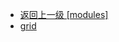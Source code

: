 - [返回上一级 [modules]](web前端/工具库/Swiper/swiper-8.4.7/swiper/modules/)
- [grid](web前端/工具库/Swiper/swiper-8.4.7/swiper/modules/grid/)
